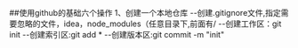 ##使用github的基础六个操作
1、创建一个本地仓库
    --创建.gitignore文件,指定需要忽略的文件，idea，node_modules（任意目录下,前面有/
    --创建工作区：git init
    --创建索引区:git add *
    --创建版本区:git commit -m "init"


